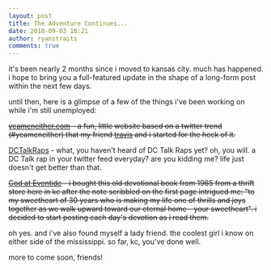 ```yaml
---
layout: post
title: The Adventure Continues...
date: 2010-09-03 16:21
author: ryanstraits
comments: true
---
```

<p>it's been nearly 2 months since i moved to kansas city. much has happened. i hope to bring you a full-featured update in the shape of a long-form post within the next few days.</p>
<p>until then, here is a glimpse of a few of the things i've been working on while i'm still unemployed:</p>
<p><span style="text-decoration:line-through;"><a href="http://www.yeameneither.com/" target="_blank">yeameneither.com</a> - a fun, little website based on a twitter trend (#yeameneither) that my friend <a href="http://travisgeary.com/" target="_blank">travis</a> and i started for the heck of it.</span></p>
<p><a href="http://twitter.com/dctalkraps" target="_blank">DCTalkRaps</a> - what, you haven't heard of DC Talk Raps yet? oh, you will. a DC Talk rap in your twitter feed everyday? are you kidding me? life just doesn't get better than that.</p>
<p><span style="text-decoration:line-through;"><a href="http://godateventide.tumblr.com/" target="_blank">God at Eventide</a> - i bought this old devotional book from 1965 from a thrift store here in kc after the note scribbled on the first page intrigued me: "to my sweetheart of 30 years who is making my life one of thrills and joys together as we walk upward toward our eternal home - your sweetheart". i decided to start posting each day's devotion as i read them.</span></p>
<p>oh yes. and i've also found myself a lady friend. the coolest girl i know on either side of the mississippi. so far, kc, you've done well.&nbsp;</p>
<p>more to come soon, friends!</p>


